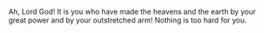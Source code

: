 Ah, Lord God! It is you who have made the heavens and the earth by your great power and by your outstretched arm! Nothing is too hard for you.
